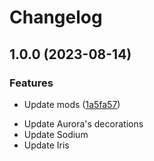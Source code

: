 # Changelog

## 1.0.0 (2023-08-14)


### Features

* Update mods ([1a5fa57](https://github.com/GamzeeRakoon/SwagerSMP/commit/1a5fa576f6ff61578c2fc083c7e7893a6d8c0212))

- Update Aurora's decorations
- Update Sodium
- Update Iris
